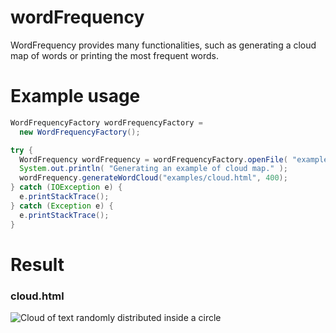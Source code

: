 # wordFrequency
WordFrequency provides many functionalities, such as generating a cloud map of words or printing the most frequent words.

# Example usage
```java
WordFrequencyFactory wordFrequencyFactory = 
  new WordFrequencyFactory();

try {
  WordFrequency wordFrequency = wordFrequencyFactory.openFile( "examples/example.txt" );
  System.out.println( "Generating an example of cloud map." );
  wordFrequency.generateWordCloud("examples/cloud.html", 400);
} catch (IOException e) {
  e.printStackTrace();
} catch (Exception e) {
  e.printStackTrace();
}
```

# Result
### cloud.html
![Cloud of text randomly distributed inside a circle](http://i.imgur.com/hrT0Nfn.png)
